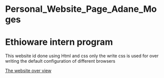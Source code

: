 # Personal_Website_Page_Adane_Moges

<h1>Ethioware intern program</h1>

<p>This website id done using Html and css only
the write css is used for over writing the default configuration of different browsers</p>
<a href="https://bit.ly/45LBAzV">The website over view</a>

